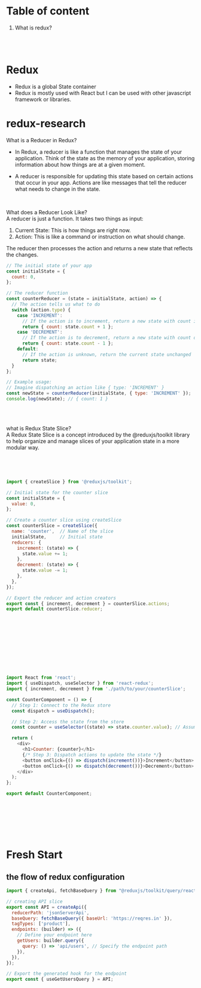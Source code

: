 # Table of content
1. What is redux?



<br>
<br>

# Redux
* Redux is a global State container
* Redux is mostly used with React but I can be used with other javascript framework or libraries.


# redux-research
What is a Reducer in Redux?

* In Redux, a reducer is like a function that manages the state of your application. Think of the state as the memory of your application, storing information about how things are at a given moment.

* A reducer is responsible for updating this state based on certain actions that occur in your app. Actions are like messages that tell the reducer what needs to change in the state.

<br>

What does a Reducer Look Like? <br>
A reducer is just a function. It takes two things as input:

1. Current State: This is how things are right now.
2. Action: This is like a command or instruction on what should change.

The reducer then processes the action and returns a new state that reflects the changes.

```javascript
// The initial state of your app
const initialState = {
  count: 0,
};

// The reducer function
const counterReducer = (state = initialState, action) => {
  // The action tells us what to do
  switch (action.type) {
    case 'INCREMENT':
      // If the action is to increment, return a new state with count increased
      return { count: state.count + 1 };
    case 'DECREMENT':
      // If the action is to decrement, return a new state with count decreased
      return { count: state.count - 1 };
    default:
      // If the action is unknown, return the current state unchanged
      return state;
  }
};

// Example usage:
// Imagine dispatching an action like { type: 'INCREMENT' }
const newState = counterReducer(initialState, { type: 'INCREMENT' });
console.log(newState); // { count: 1 }

```
<br>

<br>

what is Redux State Slice?
<br>
A Redux State Slice is a concept introduced by the @reduxjs/toolkit library to help organize and manage slices of your application state in a more modular way. 

<br>
<br>

```javascript

import { createSlice } from '@reduxjs/toolkit';

// Initial state for the counter slice
const initialState = {
  value: 0,
};

// Create a counter slice using createSlice
const counterSlice = createSlice({
  name: 'counter',  // Name of the slice
  initialState,     // Initial state
  reducers: {
    increment: (state) => {
      state.value += 1;
    },
    decrement: (state) => {
      state.value -= 1;
    },
  },
});

// Export the reducer and action creators
export const { increment, decrement } = counterSlice.actions;
export default counterSlice.reducer;












import React from 'react';
import { useDispatch, useSelector } from 'react-redux';
import { increment, decrement } from './path/to/your/counterSlice';

const CounterComponent = () => {
  // Step 1: Connect to the Redux store
  const dispatch = useDispatch();

  // Step 2: Access the state from the store
  const counter = useSelector((state) => state.counter.value); // Assuming 'value' is the key in your counter slice

  return (
    <div>
      <h1>Counter: {counter}</h1>
      {/* Step 3: Dispatch actions to update the state */}
      <button onClick={() => dispatch(increment())}>Increment</button>
      <button onClick={() => dispatch(decrement())}>Decrement</button>
    </div>
  );
};

export default CounterComponent;


```

<br>
<br>
<br>
<br>
<br>

# Fresh Start
## the flow of redux configuration
```javascript
import { createApi, fetchBaseQuery } from "@reduxjs/toolkit/query/react";

// creating API slice 
export const API = createApi({
  reducerPath: 'jsonServerApi',
  baseQuery: fetchBaseQuery({ baseUrl: 'https://reqres.in' }),
  tagTypes: ['product'],
  endpoints: (builder) => ({
    // Define your endpoint here
    getUsers: builder.query({
      query: () => 'api/users', // Specify the endpoint path
    }),
  }),
});

// Export the generated hook for the endpoint
export const { useGetUsersQuery } = API;

```
